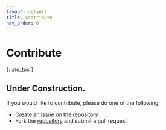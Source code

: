 ```yaml
---
layout: default
title: Contribute
nav_order: 6
---
```


# Contribute
{: .no_toc }

## Under Construction.

If you would like to contribute, please do one of the following:
- [Create an Issue on the repository](https://github.com/Seanland/cp-coding-and-api.github.io/issues)
- Fork the [repository](https://github.com/Seanland/cp-coding-and-api.github.io) and submit a pull request

